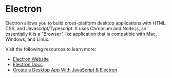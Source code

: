 # Electron

Electron allows you to build cross-platform desktop applications with HTML, CSS, and Javascript/Typescript. It uses Chromium and Node.js, so essentially it is a "Browser" like application that is compatible with Mac, Windows, and Linux.

Visit the following resources to learn more:

- [Electron Website](https://www.electronjs.org/)
- [Electron Docs](https://www.electronjs.org/docs/latest/)
- [Create a Desktop App With JavaScript & Electron](https://www.youtube.com/watch?v=ML743nrkMHw)